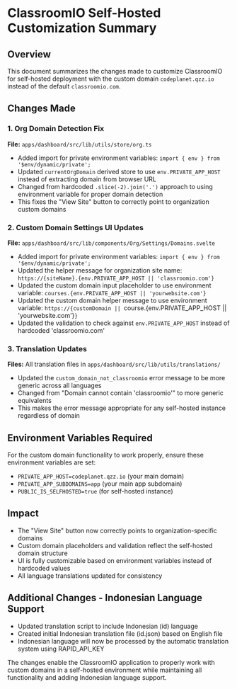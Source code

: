 # ClassroomIO Self-Hosted Customization Summary

## Overview
This document summarizes the changes made to customize ClassroomIO for self-hosted deployment with the custom domain `codeplanet.qzz.io` instead of the default `classroomio.com`.

## Changes Made

### 1. Org Domain Detection Fix
**File:** `apps/dashboard/src/lib/utils/store/org.ts`
- Added import for private environment variables: `import { env } from '$env/dynamic/private';`
- Updated `currentOrgDomain` derived store to use `env.PRIVATE_APP_HOST` instead of extracting domain from browser URL
- Changed from hardcoded `.slice(-2).join('.')` approach to using environment variable for proper domain detection
- This fixes the "View Site" button to correctly point to organization custom domains

### 2. Custom Domain Settings UI Updates
**File:** `apps/dashboard/src/lib/components/Org/Settings/Domains.svelte`
- Added import for private environment variables: `import { env } from '$env/dynamic/private';`
- Updated the helper message for organization site name: `https://{siteName}.{env.PRIVATE_APP_HOST || 'classroomio.com'}`
- Updated the custom domain input placeholder to use environment variable: `courses.{env.PRIVATE_APP_HOST || 'yourwebsite.com'}`
- Updated the custom domain helper message to use environment variable: `https://{customDomain || `course.{env.PRIVATE_APP_HOST || 'yourwebsite.com'}`}`
- Updated the validation to check against `env.PRIVATE_APP_HOST` instead of hardcoded 'classroomio.com'

### 3. Translation Updates
**Files:** All translation files in `apps/dashboard/src/lib/utils/translations/`
- Updated the `custom_domain_not_classroomio` error message to be more generic across all languages
- Changed from "Domain cannot contain 'classroomio'" to more generic equivalents
- This makes the error message appropriate for any self-hosted instance regardless of domain

## Environment Variables Required
For the custom domain functionality to work properly, ensure these environment variables are set:
- `PRIVATE_APP_HOST=codeplanet.qzz.io` (your main domain)
- `PRIVATE_APP_SUBDOMAINS=app` (your main app subdomain)
- `PUBLIC_IS_SELFHOSTED=true` (for self-hosted instance)

## Impact
- The "View Site" button now correctly points to organization-specific domains
- Custom domain placeholders and validation reflect the self-hosted domain structure
- UI is fully customizable based on environment variables instead of hardcoded values
- All language translations updated for consistency

## Additional Changes - Indonesian Language Support
- Updated translation script to include Indonesian (id) language
- Created initial Indonesian translation file (id.json) based on English file
- Indonesian language will now be processed by the automatic translation system using RAPID_API_KEY

The changes enable the ClassroomIO application to properly work with custom domains in a self-hosted environment while maintaining all functionality and adding Indonesian language support.